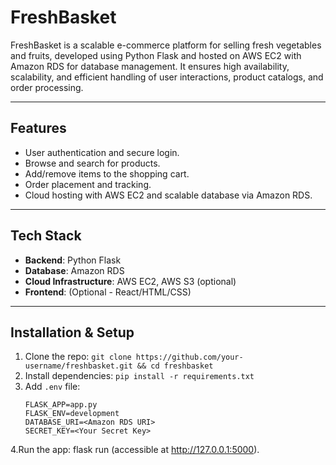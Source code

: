 # FreshBasket

FreshBasket is a scalable e-commerce platform for selling fresh vegetables and fruits, developed using Python Flask and hosted on AWS EC2 with Amazon RDS for database management. It ensures high availability, scalability, and efficient handling of user interactions, product catalogs, and order processing.

---

## Features
- User authentication and secure login.
- Browse and search for products.
- Add/remove items to the shopping cart.
- Order placement and tracking.
- Cloud hosting with AWS EC2 and scalable database via Amazon RDS.

---

## Tech Stack
- **Backend**: Python Flask  
- **Database**: Amazon RDS  
- **Cloud Infrastructure**: AWS EC2, AWS S3 (optional)  
- **Frontend**: (Optional - React/HTML/CSS)  

---

## Installation & Setup
1. Clone the repo: `git clone https://github.com/your-username/freshbasket.git && cd freshbasket`
2. Install dependencies: `pip install -r requirements.txt`
3. Add `.env` file:
   ```env
   FLASK_APP=app.py
   FLASK_ENV=development
   DATABASE_URI=<Amazon RDS URI>
   SECRET_KEY=<Your Secret Key>
4.Run the app: flask run (accessible at http://127.0.0.1:5000).
